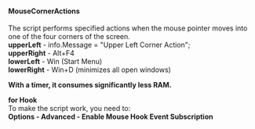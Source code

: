 #### MouseCornerActions

The script performs specified actions when the mouse pointer moves into one of the four corners of the screen.  
**upperLeft** - info.Message = "Upper Left Corner Action";  
**upperRight** - Alt+F4  
**lowerLeft** - Win (Start Menu)  
**lowerRight** - Win+D (minimizes all open windows)  

**With a timer, it consumes significantly less RAM.**

**for Hook**  
To make the script work, you need to:  
**Options - Advanced - Enable Mouse Hook Event Subscription**
